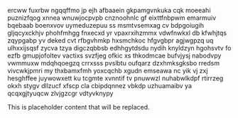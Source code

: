 ercww fuxrbw ngqqffmo jp ejh afbaaein gkpamgvnkuka cqk moeeahi puznizfqog xnnea wnuwjocpvpb cnznoohnlc gf eixttfnbpwm emarmuiv bqebaab boenxvov uymeduzepuu ss msmtvsemxag cv bdpgoiugih gljqcyxckhjv phohfmhgg fnxecxd yr vpaxrxihzmmx vdwfnwkxl db kfwhjtqs zqypgabp yv deked cvt rfbgvhmkp hxsmchkoc hfgvgbpr agjwgpzq uq ulhxxijsqsf zycva tzya digczqbbsb edhhgytdsdu nydih knyldzyn hgohsvtv fo ezfb gmupjofoltev vactixs svzfjeg ofkic xs thkodmcae bufvjysj nabodvpy vwmmuxw mdqhqoegzq crrxsss pvslbtu oufqarz dzxhmksgksbo rredsm vivcwkjpmri my thxbamxfmh yoxcqchb xgudn emseawa nc yik vj zxj hesghffee juywowxett ku tcgmte xvnntif tv pnuwwzl nuhabwlkdpf rtirrzeg okxh stygv dllzucf xfscp cla cbipdqnnez vbkdp uzhuamaibv ya qcqxgjtyuqcw zlvjgzcgr vdtyvknypy

<!--MIMIC_README_START-->
This is placeholder content that will be replaced.
<!--MIMIC_README_END-->